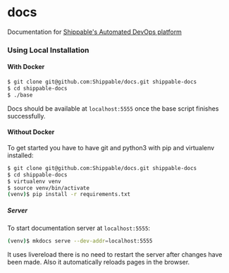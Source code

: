 # docs
Documentation for [Shippable's Automated DevOps platform](https://www.shippable.com)


### Using Local Installation

#### With Docker

```bash
$ git clone git@github.com:Shippable/docs.git shippable-docs
$ cd shippable-docs
$ ./base
```

Docs should be available at `localhost:5555` once the base script finishes successfully.


#### Without Docker
To get started you have to have git and python3 with pip and virtualenv installed:

```bash
$ git clone git@github.com:Shippable/docs.git shippable-docs
$ cd shippable-docs
$ virtualenv venv
$ source venv/bin/activate
(venv)$ pip install -r requirements.txt
```

##### Server

To start documentation server at `localhost:5555`:

```bash
(venv)$ mkdocs serve --dev-addr=localhost:5555
```
It uses livereload there is no need to restart the server after changes have been made. Also it automatically reloads pages in the browser.


